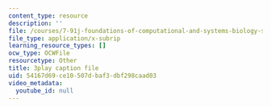 ```yaml
---
content_type: resource
description: ''
file: /courses/7-91j-foundations-of-computational-and-systems-biology-spring-2014/54167d69ce10507dbaf3dbf298caad03_j1s9JfZKFqU.vtt
file_type: application/x-subrip
learning_resource_types: []
ocw_type: OCWFile
resourcetype: Other
title: 3play caption file
uid: 54167d69-ce10-507d-baf3-dbf298caad03
video_metadata:
  youtube_id: null
---
```

